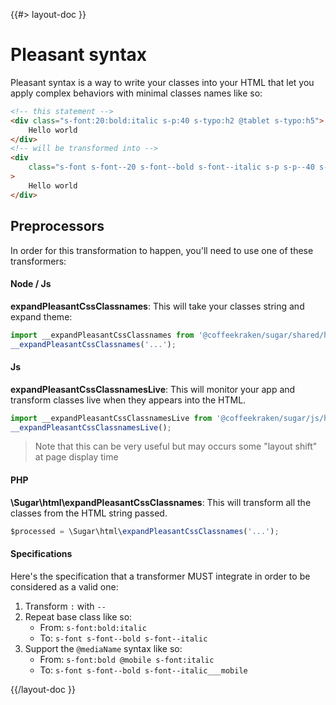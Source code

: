 <!--
/**
 * @name            Pleasant syntax
 * @namespace       doc.css
 * @type            Markdown
 * @platform        md
 * @status          stable
 * @menu            Documentation / CSS           /doc/css/pleasant-syntax
 *
 * @since           2.0.0
 * @author    Olivier Bossel <olivier.bossel@gmail.com> (https://coffeekraken.io)
 */
-->

{{#> layout-doc }}

# Pleasant syntax

Pleasant syntax is a way to write your classes into your HTML that let you apply complex behaviors with minimal classes names like so:

```html
<!-- this statement -->
<div class="s-font:20:bold:italic s-p:40 s-typo:h2 @tablet s-typo:h5">
    Hello world
</div>
<!-- will be transformed into -->
<div
    class="s-font s-font--20 s-font--bold s-font--italic s-p s-p--40 s-typo s-typo--h2 s-typo--h5___tablet"
>
    Hello world
</div>
```

## Preprocessors

In order for this transformation to happen, you'll need to use one of these transformers:

#### Node / Js

**expandPleasantCssClassnames**: This will take your classes string and expand theme:

```js
import __expandPleasantCssClassnames from '@coffeekraken/sugar/shared/html/__expandPleasantCssClassnames';
__expandPleasantCssClassnames('...');
```

#### Js

**expandPleasantCssClassnamesLive**: This will monitor your app and transform classes live when they appears into the HTML.

```js
import __expandPleasantCssClassnamesLive from '@coffeekraken/sugar/js/html/__expandPleasantCssClassnamesLive';
__expandPleasantCssClassnamesLive();
```

> Note that this can be very useful but may occurs some "layout shift" at page display time

#### PHP

**\Sugar\html\expandPleasantCssClassnames**: This will transform all the classes from the HTML string passed.

```js
$processed = \Sugar\html\expandPleasantCssClassnames('...');
```

#### Specifications

Here's the specification that a transformer MUST integrate in order to be considered as a valid one:

1. Transform `:` with `--`
2. Repeat base class like so:
    - From: `s-font:bold:italic`
    - To: `s-font s-font--bold s-font--italic`
3. Support the `@mediaName` syntax like so:
    - From: `s-font:bold @mobile s-font:italic`
    - To: `s-font s-font--bold s-font--italic___mobile`

{{/layout-doc }}
